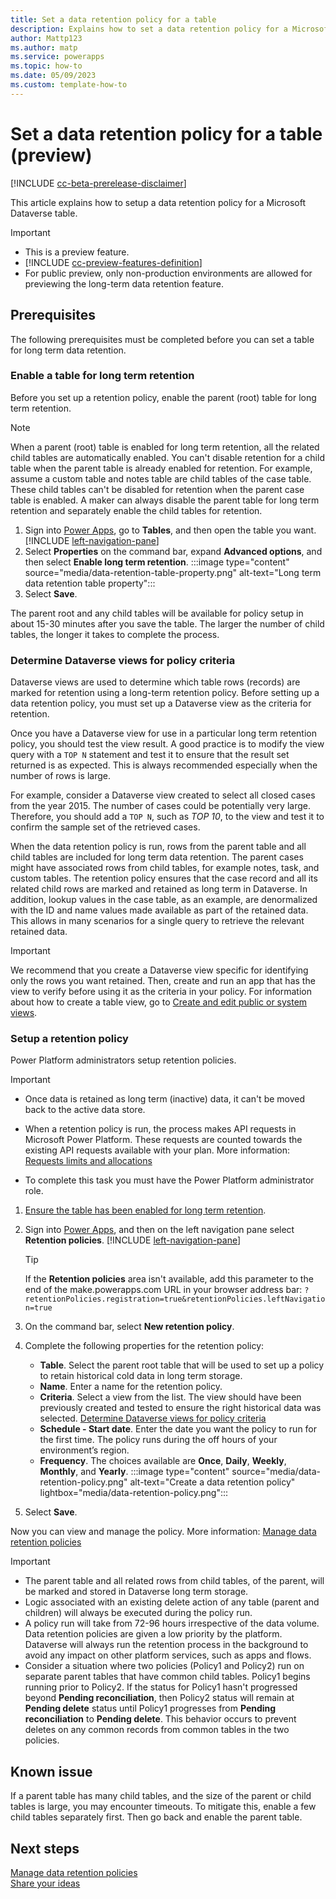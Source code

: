 ```yaml
---
title: Set a data retention policy for a table
description: Explains how to set a data retention policy for a Microsoft Dataverse table. 
author: Mattp123
ms.author: matp
ms.service: powerapps
ms.topic: how-to 
ms.date: 05/09/2023
ms.custom: template-how-to
---
```

# Set a data retention policy for a table (preview)

[!INCLUDE [cc-beta-prerelease-disclaimer](../../includes/cc-beta-prerelease-disclaimer.md)]

This article explains how to setup a data retention policy for a Microsoft Dataverse table.

> [!IMPORTANT]
> - This is a preview feature.
> - [!INCLUDE [cc-preview-features-definition](../../includes/cc-preview-features-definition.md)]
> - For public preview, only non-production environments are allowed for previewing the long-term data retention feature.

## Prerequisites

The following prerequisites must be completed before you can set a table for long term data retention.

### Enable a table for long term retention

Before you set up a retention policy, enable the parent (root) table for long term retention.

> [!NOTE]
> When a parent (root) table is enabled for long term retention, all the related child tables are automatically enabled. You can't disable retention for a child table when the parent table is already enabled for retention. For example, assume a custom table and notes table are child tables of the case table. These child tables can't be disabled for retention when the parent case table is enabled. A maker can always disable the parent table for long term retention and separately enable the child tables for retention.

1. Sign into [Power Apps](https://make.powerapps.com/?utm_source=padocs&utm_medium=linkinadoc&utm_campaign=referralsfromdoc), go to **Tables**, and then open the table you want. [!INCLUDE [left-navigation-pane](../../includes/left-navigation-pane.md)]
1. Select **Properties** on the command bar, expand **Advanced options**, and then select **Enable long term retention**.
   :::image type="content" source="media/data-retention-table-property.png" alt-text="Long term data retention table property":::
1. Select **Save**.

The parent root and any child tables will be available for policy setup in about 15-30 minutes after you save the table. The larger the number of child tables, the longer it  takes to complete the process.

### Determine Dataverse views for policy criteria

Dataverse views are used to determine which table rows (records) are marked for retention using a long-term retention policy. Before setting up a data retention policy, you must set up a Dataverse view as the criteria for retention.

Once you have a Dataverse view for use in a particular long term retention policy, you should test the view result. A good practice is to modify the view query with a `TOP N` statement and test it to ensure that the result set returned is as expected. This is always recommended especially when the number of rows is large.

For example, consider a Dataverse view created to select all closed cases from the year 2015. The number of cases could be potentially very large. Therefore, you should add a `TOP N`, such as *TOP 10*, to the view and test it to confirm the sample set of the retrieved cases.

When the data retention policy is run, rows from the parent table and all child tables are included for long term data retention. The parent cases might have associated rows from child tables, for example notes, task, and custom tables. The retention policy ensures that the case record and all its related child rows are marked and retained as long term in Dataverse. In addition, lookup values in the case table, as an example, are denormalized with the ID and name values made available as part of the retained data. This allows in many scenarios for a single query to retrieve the relevant retained data.

> [!IMPORTANT]
> We recommend that you create a Dataverse view specific for identifying only the rows you want retained. Then, create and run an app that has the view to verify before using it as the criteria in your policy. For information about how to create a table view, go to [Create and edit public or system views](../model-driven-apps/create-or-edit-model-driven-app-view.md).

### Setup a retention policy

Power Platform administrators setup retention policies.

> [!IMPORTANT]
> - Once data is retained as long term (inactive) data, it can't be moved back to the active data store.
>
> - When a retention policy is run, the process makes API requests in Microsoft Power Platform. These requests are counted towards the existing API requests available with your plan. More information: [Requests limits and allocations](/power-platform/admin/api-request-limits-allocations)
>
> - To complete this task you must have the Power Platform administrator role.

1. [Ensure the table has been enabled for long term retention](#ensure-the-table-has-been-enabled-for-long-term-retention).
1. Sign into [Power Apps](https://make.powerapps.com/?utm_source=padocs&utm_medium=linkinadoc&utm_campaign=referralsfromdoc), and then on the left navigation pane select **Retention policies**. [!INCLUDE [left-navigation-pane](../../includes/left-navigation-pane.md)]
   > [!TIP]
   > If the **Retention policies** area isn't available, add this parameter to the end of the make.powerapps.com URL in your browser address bar: `?retentionPolicies.registration=true&retentionPolicies.leftNavigation=true`

1. On the command bar, select **New retention policy**.
1. Complete the following properties for the retention policy:
   - **Table**. Select the parent root table that will be used to set up a policy to retain historical cold data in long term storage.
   - **Name**. Enter a name for the retention policy.
   - **Criteria**. Select a view from the list. The view should have been previously created and tested to ensure the right historical data was selected. [Determine Dataverse views for policy criteria](#determine-dataverse-views-for-policy-criteria)
   - **Schedule - Start date**. Enter the date you want the policy to run for the first time. The policy runs during the off hours of your environment’s region.
   - **Frequency**. The choices available are **Once**, **Daily**, **Weekly**, **Monthly**, and **Yearly**.
   :::image type="content" source="media/data-retention-policy.png" alt-text="Create a data retention policy" lightbox="media/data-retention-policy.png":::
1. Select **Save**.

Now you can view and manage the policy. More information: [Manage data retention policies](data-retention-manage.md)

> [!IMPORTANT]
> - The parent table and all related rows from child tables, of the parent, will be marked and stored in Dataverse long term storage.
> - Logic associated with an existing delete action of any table (parent and children) will always be executed during the policy run.
> - A policy run will take from 72-96 hours irrespective of the data volume. Data retention policies are given a low priority by the platform. Dataverse will always run the retention process in the background to avoid any impact on other platform services, such as apps and flows.
> - Consider a situation where two policies (Policy1 and Policy2) run on separate parent tables that have common child tables. Policy1 begins running prior to Policy2. If the status for Policy1 hasn't progressed beyond **Pending reconciliation**, then Policy2 status will remain at **Pending delete** status until Policy1 progresses from **Pending reconciliation** to **Pending delete**. This behavior occurs to prevent deletes on any common records from common tables in the two policies.

## Known issue

If a parent table has many child tables, and the size of the parent or child tables is large, you may encounter timeouts. To mitigate this, enable a few child tables separately first. Then go back and enable the parent table.

## Next steps

[Manage data retention policies](data-retention-manage.md) <br />
[Share your ideas](https://experience.dynamics.com/ideas/categories/list/?category=55f731de-11f3-ed11-8848-00224827ed7b&forum=eef9aef6-0ff3-ed11-8848-00224827e88b)